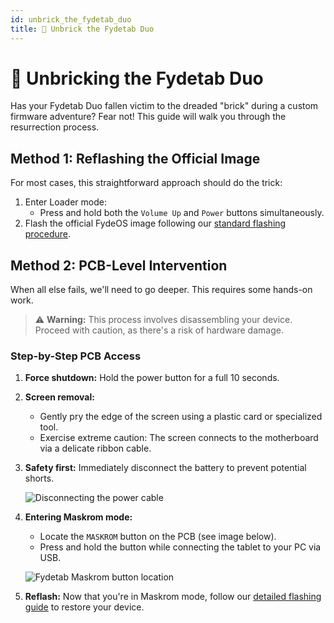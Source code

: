 ```yaml
---
id: unbrick_the_fydetab_duo
title: 🧱 Unbrick the Fydetab Duo
---
```


# 🧱 Unbricking the Fydetab Duo

Has your Fydetab Duo fallen victim to the dreaded "brick" during a custom firmware adventure? Fear not! This guide will walk you through the resurrection process.

## Method 1: Reflashing the Official Image

For most cases, this straightforward approach should do the trick:

1. Enter Loader mode:
   - Press and hold both the `Volume Up` and `Power` buttons simultaneously.
2. Flash the official FydeOS image following our [standard flashing procedure](/flashing_the_fydetab_duo/#utilising-the-image-flash-tool-provided-by-rockchip).

## Method 2: PCB-Level Intervention

When all else fails, we'll need to go deeper. This requires some hands-on work.

> ⚠️ **Warning:** This process involves disassembling your device. Proceed with caution, as there's a risk of hardware damage.

### Step-by-Step PCB Access

1. **Force shutdown:** Hold the power button for a full 10 seconds.

2. **Screen removal:**
   - Gently pry the edge of the screen using a plastic card or specialized tool.
   - Exercise extreme caution: The screen connects to the motherboard via a delicate ribbon cable.

3. **Safety first:** Immediately disconnect the battery to prevent potential shorts.
   
   ![Disconnecting the power cable](../static/img/disconnect-power-cable.jpeg)

4. **Entering Maskrom mode:**
   - Locate the `MASKROM` button on the PCB (see image below).
   - Press and hold the button while connecting the tablet to your PC via USB.
   
   ![Fydetab Maskrom button location](../static/img/fydetab_maskrom_button_pcb.jpg)

5. **Reflash:** Now that you're in Maskrom mode, follow our [detailed flashing guide](/flashing_the_fydetab_duo) to restore your device.
